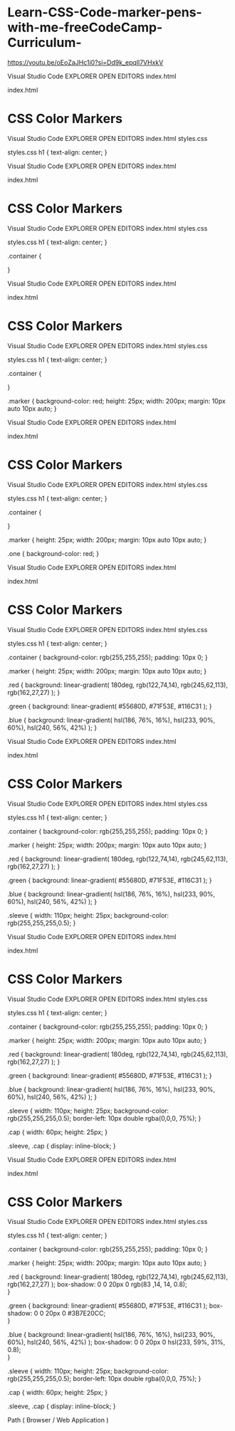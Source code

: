 # Learn-CSS-Code-marker-pens-with-me-freeCodeCamp-Curriculum-

https://youtu.be/oEoZaJHc1i0?si=Dd9k_epqll7VHxkV 

Visual Studio Code
EXPLORER
OPEN EDITORS
index.html

index.html
<!DOCTYPE html>
<html lang="en">
<head>
    <meta charset="UTF-8">
    <meta name="viewport" content="width=device-width, initial-scale=1.0">
    <title>CSS Colored Markers</title>
</head>
<body>
    <h1>CSS Color Markers</h1>
</body>
</html>

Visual Studio Code
EXPLORER
OPEN EDITORS
index.html
styles.css

styles.css
h1 {
    text-align: center;
}

Visual Studio Code
EXPLORER
OPEN EDITORS
index.html

index.html
<!DOCTYPE html>
<html lang="en">
<head>
    <meta charset="UTF-8">
    <meta name="viewport" content="width=device-width, initial-scale=1.0">
    <title>CSS Colored Markers</title>
    <link rel="stylesheet" href="styles.css"/>
</head>
<body>
    <h1>CSS Color Markers</h1>
    <div class="container"></div>
</body>
</html>

Visual Studio Code
EXPLORER
OPEN EDITORS
index.html
styles.css

styles.css
h1 {
    text-align: center;
}

.container {
    
}

Visual Studio Code
EXPLORER
OPEN EDITORS
index.html

index.html
<!DOCTYPE html>
<html lang="en">
<head>
    <meta charset="UTF-8">
    <meta name="viewport" content="width=device-width, initial-scale=1.0">
    <title>CSS Colours Markers</title>
    <link rel="stylesheet" href="styles.css"/>
</head>
<body>
    <h1>CSS Color Markers</h1>
    <div class="container">
        <div class="marker"></div>
    </div>
</body>
</html>

Visual Studio Code
EXPLORER
OPEN EDITORS
index.html
styles.css

styles.css
h1 {
    text-align: center;
}

.container {

}

.marker {
    background-color: red;
    height: 25px;
    width: 200px;
    margin: 10px auto 10px auto;
}

Visual Studio Code
EXPLORER
OPEN EDITORS
index.html

index.html
<!DOCTYPE html>
<html lang="en">
<head>
    <meta charset="UTF-8">
    <meta name="viewport" content="width=device-width, initial-scale=1.0">
    <title>CSS Colours Markers</title>
    <link rel="stylesheet" href="styles.css"/>
</head>
<body>
    <h1>CSS Color Markers</h1>
    <div class="container">
        <div class="marker one"></div>
        <div class="marker"></div>
        <div class="marker"></div>
    </div>
</body>
</html>

Visual Studio Code
EXPLORER
OPEN EDITORS
index.html
styles.css

styles.css
h1 {
    text-align: center;
}

.container {

}

.marker {
    height: 25px;
    width: 200px;
    margin: 10px auto 10px auto;
}

.one {
    background-color: red;
}

Visual Studio Code
EXPLORER
OPEN EDITORS
index.html

index.html
<!DOCTYPE html>
<html lang="en">
<head>
    <meta charset="UTF-8">
    <meta name="viewport" content="width=device-width, initial-scale=1.0">
    <title>CSS Colours Markers</title>
    <link rel="stylesheet" href="styles.css"/>
</head>
<body>
    <h1>CSS Color Markers</h1>
    <div class="container">
        <div class="marker one"></div>
        <div class="marker two"></div>
        <div class="marker three"></div>
    </div>
</body>
</html>

Visual Studio Code
EXPLORER
OPEN EDITORS
index.html
styles.css

styles.css
h1 {
    text-align: center;
}

.container {
    background-color: rgb(255,255,255);
    padding: 10px 0;
}

.marker {
    height: 25px;
    width: 200px;
    margin: 10px auto 10px auto;
}

.red {
    background: linear-gradient(
         180deg,
       rgb(122,74,14),
       rgb(245,62,113), 
       rgb(162,27,27)
    );
}

.green {
    background: linear-gradient(
        #55680D,
        #71F53E,
        #116C31
    );
}

.blue {
    background: linear-gradient(
        hsl(186, 76%, 16%),
        hsl(233, 90%, 60%),
        hsl(240, 56%,  42%)
    );
}

Visual Studio Code
EXPLORER
OPEN EDITORS
index.html

index.html
<!DOCTYPE html>
<html lang="en">
<head>
    <meta charset="UTF-8">
    <meta name="viewport" content="width=device-width, initial-scale=1.0">
    <title>CSS Colours Markers</title>
    <link rel="stylesheet" href="styles.css"/>
</head>
<body>
    <h1>CSS Color Markers</h1>
    <div class="container">
        <div class="marker red">
            <div class="sleeve"></div>
        </div>
        <div class="marker green"></div>
        <div class="marker blue"></div>
    </div>
</body>
</html>

Visual Studio Code
EXPLORER
OPEN EDITORS
index.html
styles.css

styles.css
h1 {
    text-align: center;
}

.container {
    background-color: rgb(255,255,255);
    padding: 10px 0;
}

.marker {
    height: 25px;
    width: 200px;
    margin: 10px auto 10px auto;
}

.red {
    background: linear-gradient(
         180deg,
       rgb(122,74,14),
       rgb(245,62,113), 
       rgb(162,27,27)
    );
}

.green {
    background: linear-gradient(
        #55680D,
        #71F53E,
        #116C31
    );
}

.blue {
    background: linear-gradient(
        hsl(186, 76%, 16%),
        hsl(233, 90%, 60%),
        hsl(240, 56%,  42%)
    );
}

.sleeve {
    width: 110px;
    height: 25px;
    background-color: rgb(255,255,255,0.5);
}


Visual Studio Code
EXPLORER
OPEN EDITORS
index.html

index.html
<!DOCTYPE html>
<html lang="en">
<head>
    <meta charset="UTF-8">
    <meta name="viewport" content="width=device-width, initial-scale=1.0">
    <title>CSS Colours Markers</title>
    <link rel="stylesheet" href="styles.css"/>
</head>
<body>
    <h1>CSS Color Markers</h1>
    <div class="container">
        <div class="marker red">
            <div class="cap"></div>
            <div class="sleeve"></div>
        </div>
        <div class="marker green"></div>
        <div class="marker blue"></div>
    </div>
</body>
</html>

Visual Studio Code
EXPLORER
OPEN EDITORS
index.html
styles.css

styles.css
h1 {
    text-align: center;
}

.container {
    background-color: rgb(255,255,255);
    padding: 10px 0;
}

.marker {
    height: 25px;
    width: 200px;
    margin: 10px auto 10px auto;
}

.red {
    background: linear-gradient(
         180deg,
       rgb(122,74,14),
       rgb(245,62,113), 
       rgb(162,27,27)
    );
}

.green {
    background: linear-gradient(
        #55680D,
        #71F53E,
        #116C31
    );
}

.blue {
    background: linear-gradient(
        hsl(186, 76%, 16%),
        hsl(233, 90%, 60%),
        hsl(240, 56%,  42%)
    );
}

.sleeve {
    width: 110px;
    height: 25px;
    background-color: rgb(255,255,255,0.5);
    border-left: 10px double rgba(0,0,0, 75%);
}

.cap {
    width: 60px;
    height: 25px;
}

.sleeve, .cap {
    display: inline-block;
}

Visual Studio Code
EXPLORER
OPEN EDITORS
index.html

index.html
<!DOCTYPE html>
<html lang="en">
<head>
    <meta charset="UTF-8">
    <meta name="viewport" content="width=device-width, initial-scale=1.0">
    <title>CSS Colours Markers</title>
    <link rel="stylesheet" href="styles.css"/>
</head>
<body>
    <h1>CSS Color Markers</h1>
    <div class="container">
        <div class="marker red">
            <div class="cap"></div>
            <div class="sleeve"></div>
        </div>
        <div class="marker green">
            <div class="cap"></div>
            <div class="sleeve"></div>
        </div>
        <div class="marker blue">
            <div class="cap"></div>
            <div class="sleeve"></div>
        </div>
    </div>
</body>
</html>

Visual Studio Code
EXPLORER
OPEN EDITORS
index.html
styles.css

styles.css
h1 {
    text-align: center;
}

.container {
    background-color: rgb(255,255,255);
    padding: 10px 0;
}

.marker {
    height: 25px;
    width: 200px;
    margin: 10px auto 10px auto;
}

.red {
    background: linear-gradient(
         180deg,
       rgb(122,74,14),
       rgb(245,62,113), 
       rgb(162,27,27)
    );
    box-shadow: 0 0 20px 0 rgb(83 ,14, 14, 0.8);   
}

.green {
    background: linear-gradient(
        #55680D,
        #71F53E,
        #116C31
    );
    box-shadow: 0 0 20px 0 #3B7E20CC;   
}

.blue {
    background: linear-gradient(
        hsl(186, 76%, 16%),
        hsl(233, 90%, 60%),
        hsl(240, 56%,  42%)
    );
    box-shadow: 0 0 20px 0 hsl(233, 59%, 31%, 0.8);   
}

.sleeve {
    width: 110px;
    height: 25px;
    background-color: rgb(255,255,255,0.5);
    border-left: 10px double rgba(0,0,0, 75%);
}

.cap {
    width: 60px;
    height: 25px;
}

.sleeve, .cap {
    display: inline-block;
}

Path ( Browser / Web Application )
